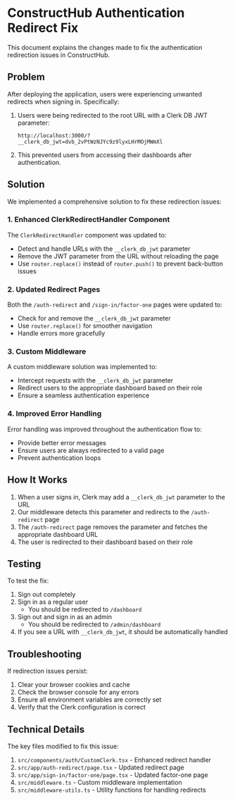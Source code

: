 # ConstructHub Authentication Redirect Fix

This document explains the changes made to fix the authentication redirection issues in ConstructHub.

## Problem

After deploying the application, users were experiencing unwanted redirects when signing in. Specifically:

1. Users were being redirected to the root URL with a Clerk DB JWT parameter:
   ```
   http://localhost:3000/?__clerk_db_jwt=dvb_2vPtWzNJYc9z9lyxLHrMOjMWmXl
   ```

2. This prevented users from accessing their dashboards after authentication.

## Solution

We implemented a comprehensive solution to fix these redirection issues:

### 1. Enhanced ClerkRedirectHandler Component

The `ClerkRedirectHandler` component was updated to:

- Detect and handle URLs with the `__clerk_db_jwt` parameter
- Remove the JWT parameter from the URL without reloading the page
- Use `router.replace()` instead of `router.push()` to prevent back-button issues

### 2. Updated Redirect Pages

Both the `/auth-redirect` and `/sign-in/factor-one` pages were updated to:

- Check for and remove the `__clerk_db_jwt` parameter
- Use `router.replace()` for smoother navigation
- Handle errors more gracefully

### 3. Custom Middleware

A custom middleware solution was implemented to:

- Intercept requests with the `__clerk_db_jwt` parameter
- Redirect users to the appropriate dashboard based on their role
- Ensure a seamless authentication experience

### 4. Improved Error Handling

Error handling was improved throughout the authentication flow to:

- Provide better error messages
- Ensure users are always redirected to a valid page
- Prevent authentication loops

## How It Works

1. When a user signs in, Clerk may add a `__clerk_db_jwt` parameter to the URL
2. Our middleware detects this parameter and redirects to the `/auth-redirect` page
3. The `/auth-redirect` page removes the parameter and fetches the appropriate dashboard URL
4. The user is redirected to their dashboard based on their role

## Testing

To test the fix:

1. Sign out completely
2. Sign in as a regular user
   - You should be redirected to `/dashboard`
3. Sign out and sign in as an admin
   - You should be redirected to `/admin/dashboard`
4. If you see a URL with `__clerk_db_jwt`, it should be automatically handled

## Troubleshooting

If redirection issues persist:

1. Clear your browser cookies and cache
2. Check the browser console for any errors
3. Ensure all environment variables are correctly set
4. Verify that the Clerk configuration is correct

## Technical Details

The key files modified to fix this issue:

1. `src/components/auth/CustomClerk.tsx` - Enhanced redirect handler
2. `src/app/auth-redirect/page.tsx` - Updated redirect page
3. `src/app/sign-in/factor-one/page.tsx` - Updated factor-one page
4. `src/middleware.ts` - Custom middleware implementation
5. `src/middleware-utils.ts` - Utility functions for handling redirects
